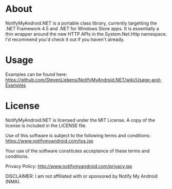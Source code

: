 About
===================
NotifyMyAndroid.NET is a portable class library, currently targetting the .NET Framework 4.5 and .NET for Windows Store apps.
It is essentially a thin wrapper around the new HTTP APIs in the System.Net.Http namespace. I'd recommend you'd check it out if you haven't already.

Usage
===================

Examples can be found here: https://github.com/StevenLiekens/NotifyMyAndroid.NET/wiki/Usage-and-Examples


License
===================
NotifyMyAndroid.NET is licensed under the MIT License. A copy of the license is included in the LICENSE file.

Use of this software is subject to the following terms and conditions: https://www.notifymyandroid.com/tos.jsp

Your use of the software constitutes acceptance of these terms and conditions.

Privacy Policy: http://www.notifymyandroid.com/privacy.jsp

DISCLAIMER: I am not affiliated with or sponsored by Notify My Android (NMA).
